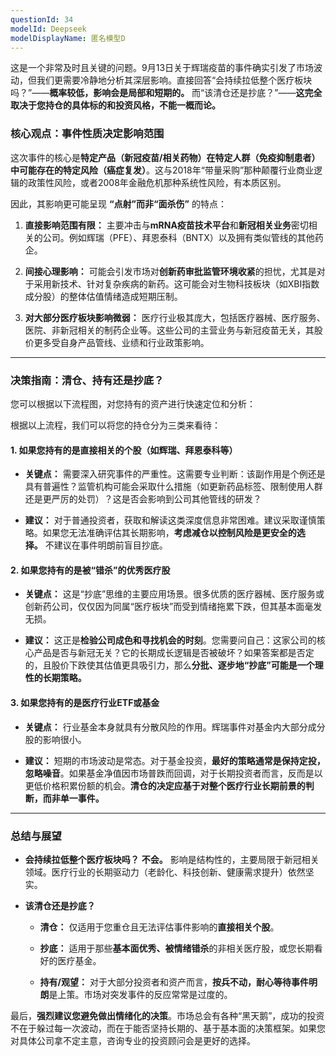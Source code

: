 ```yaml
---
questionId: 34
modelId: Deepseek
modelDisplayName: 匿名模型D
---
```

这是一个非常及时且关键的问题。9月13日关于辉瑞疫苗的事件确实引发了市场波动，但我们更需要冷静地分析其深层影响。直接回答“会持续拉低整个医疗板块吗？”——**概率较低，影响会是局部和短期的。** 而“该清仓还是抄底？”——**这完全取决于您持仓的具体标的和投资风格，不能一概而论。**

### 核心观点：事件性质决定影响范围

这次事件的核心是**特定产品（新冠疫苗/相关药物）在特定人群（免疫抑制患者）中可能存在的特定风险（癌症复发）**。这与2018年“带量采购”那种颠覆行业商业逻辑的政策性风险，或者2008年金融危机那种系统性风险，有本质区别。

因此，其影响更可能呈现 **“点射”而非“面杀伤”** 的特点：

1. **直接影响范围有限：** 主要冲击与**mRNA疫苗技术平台**和**新冠相关业务**密切相关的公司。例如辉瑞（PFE）、拜恩泰科（BNTX）以及拥有类似管线的其他药企。
    
2. **间接心理影响：** 可能会引发市场对**创新药审批监管环境收紧**的担忧，尤其是对于采用新技术、针对复杂疾病的新药。这可能会对生物科技板块（如XBI指数成分股）的整体估值情绪造成短期压制。
    
3. **对大部分医疗板块影响微弱：** 医疗行业极其庞大，包括医疗器械、医疗服务、医院、非新冠相关的制药企业等。这些公司的主营业务与新冠疫苗无关，其股价更多受自身产品管线、业绩和行业政策影响。
    

---

### 决策指南：清仓、持有还是抄底？

您可以根据以下流程图，对您持有的资产进行快速定位和分析：

根据以上流程，我们可以将您的持仓分为三类来看待：

#### 1. 如果您持有的是直接相关的个股（如辉瑞、拜恩泰科等）

- **关键点：** 需要深入研究事件的严重性。这需要专业判断：该副作用是个例还是具有普遍性？监管机构可能会采取什么措施（如更新药品标签、限制使用人群还是更严厉的处罚）？这是否会影响到公司其他管线的研发？
    
- **建议：** 对于普通投资者，获取和解读这类深度信息非常困难。建议采取谨慎策略。如果您无法准确评估其长期影响，**考虑减仓以控制风险是更安全的选择。** 不建议在事件明朗前盲目抄底。
    

#### 2. 如果您持有的是被“错杀”的优秀医疗股

- **关键点：** 这是“抄底”思维的主要应用场景。很多优质的医疗器械、医疗服务或创新药公司，仅仅因为同属“医疗板块”而受到情绪拖累下跌，但其基本面毫发无损。
    
- **建议：** 这正是**检验公司成色和寻找机会的时刻**。您需要问自己：这家公司的核心产品是否与新冠无关？它的长期成长逻辑是否被破坏？如果答案都是否定的，且股价下跌使其估值更具吸引力，那么**分批、逐步地“抄底”可能是一个理性的长期策略。**
    

#### 3. 如果您持有的是医疗行业ETF或基金

- **关键点：** 行业基金本身就具有分散风险的作用。辉瑞事件对基金内大部分成分股的影响很小。
    
- **建议：** 短期的市场波动是常态。对于基金投资，**最好的策略通常是保持定投，忽略噪音**。如果基金净值因市场普跌而回调，对于长期投资者而言，反而是以更低价格积累份额的机会。**清仓的决定应基于对整个医疗行业长期前景的判断，而非单一事件。**
    

---

### 总结与展望

- **会持续拉低整个医疗板块吗？** **不会。** 影响是结构性的，主要局限于新冠相关领域。医疗行业的长期驱动力（老龄化、科技创新、健康需求提升）依然坚实。
    
- **该清仓还是抄底？**
    
    - **清仓：** 仅适用于您重仓且无法评估事件影响的**直接相关个股**。
        
    - **抄底：** 适用于那些**基本面优秀、被情绪错杀**的非相关医疗股，或您长期看好的医疗基金。
        
    - **持有/观望：** 对于大部分投资者和资产而言，**按兵不动，耐心等待事件明朗**是上策。市场对突发事件的反应常常是过度的。
        

最后，**强烈建议您避免做出情绪化的决策**。市场总会有各种“黑天鹅”，成功的投资不在于躲过每一次波动，而在于能否坚持长期的、基于基本面的决策框架。如果您对具体公司拿不定主意，咨询专业的投资顾问会是更好的选择。
